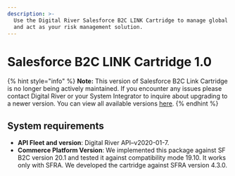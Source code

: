 ```yaml
---
description: >-
  Use the Digital River Salesforce B2C LINK Cartridge to manage global payments
  and act as your risk management solution.
---
```


# Salesforce B2C LINK Cartridge 1.0

{% hint style="info" %}
**Note:** This version of Salesforce B2C Link Cartridge is no longer being actively maintained. If you encounter any issues please contact Digital River or your System Integrator to inquire about upgrading to a newer version. You can view all available versions [here](https://docs.digitalriver.com/salesforce-b2c/v/master-3/).
{% endhint %}

## System requirements&#x20;

* **API Fleet and version**: Digital River API–v2020-01-7.
* **Commerce Platform Version**: We implemented this package against SF B2C version 20.1 and tested it against compatibility mode 19.10. It works only with SFRA. We developed the cartridge against SFRA version 4.3.0.
